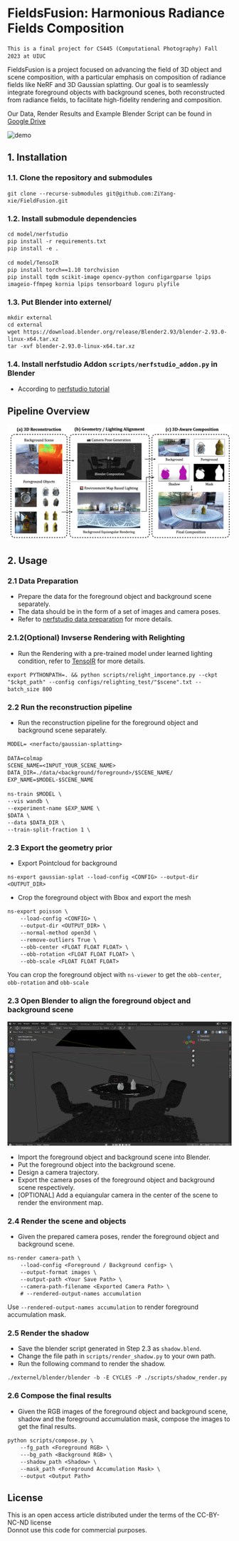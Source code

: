 # FieldsFusion: Harmonious Radiance Fields Composition

`This is a final project for CS445 (Computational Photography) Fall 2023 at UIUC`  

FieldsFusion is a project focused on advancing the field of 3D object and scene composition, with a particular emphasis on composition of radiance fields like NeRF and 3D Gaussian splatting. Our goal is to seamlessly integrate foreground objects with background scenes, both reconstructed from radiance fields, to facilitate high-fidelity rendering and composition. 
  
Our Data, Render Results and Example Blender Script can be found in [Google Drive](https://drive.google.com/drive/folders/18kqCHF76pFMARM17qI19g3a3A7ZTTzwx?usp=sharing)

![demo](/assets/demo.gif)

## 1. Installation

### 1.1. Clone the repository and submodules
```shell
git clone --recurse-submodules git@github.com:ZiYang-xie/FieldFusion.git
```

### 1.2. Install submodule dependencies
```shell
cd model/nerfstudio
pip install -r requirements.txt
pip install -e .

cd model/TensoIR
pip install torch==1.10 torchvision
pip install tqdm scikit-image opencv-python configargparse lpips imageio-ffmpeg kornia lpips tensorboard loguru plyfile
```

###  1.3. Put Blender into externel/
```shell
mkdir external
cd external
wget https://download.blender.org/release/Blender2.93/blender-2.93.0-linux-x64.tar.xz
tar -xvf blender-2.93.0-linux-x64.tar.xz
```

###  1.4. Install nerfstudio Addon `scripts/nerfstudio_addon.py` in Blender 
- According to [nerfstudio tutorial](https://docs.nerf.studio/extensions/blender_addon.html)

## Pipeline Overview
![pipeline](/assets/pipeline.png)

## 2. Usage

### 2.1 Data Preparation
- Prepare the data for the foreground object and background scene separately.
- The data should be in the form of a set of images and camera poses.
- Refer to [nerfstudio data preparation](https://docs.nerf.studio/quickstart/custom_dataset.html) for more details.

### 2.1.2(Optional) Invserse Rendering with Relighting
- Run the Rendering with a pre-trained model under learned lighting condition, refer to [TensoIR](https://github.com/Haian-Jin/TensoIR) for more details.
```shell
export PYTHONPATH=. && python scripts/relight_importance.py --ckpt "$ckpt_path" --config configs/relighting_test/"$scene".txt --batch_size 800
```

### 2.2 Run the reconstruction pipeline
- Run the reconstruction pipeline for the foreground object and background scene separately.
```shell
MODEL= <nerfacto/gaussian-splatting>

DATA=colmap
SCENE_NAME=<INPUT_YOUR_SCENE_NAME>
DATA_DIR=./data/<background/foreground>/$SCENE_NAME/
EXP_NAME=$MODEL-$SCENE_NAME

ns-train $MODEL \
--vis wandb \
--experiment-name $EXP_NAME \
$DATA \
--data $DATA_DIR \
--train-split-fraction 1 \
```

### 2.3 Export the geometry prior
- Export Pointcloud for background
```shell
ns-export gaussian-splat --load-config <CONFIG> --output-dir <OUTPUT_DIR>
```

- Crop the foreground object with Bbox and export the mesh
```shell
ns-export poisson \
    --load-config <CONFIG> \
    --output-dir <OUTPUT_DIR> \
    --normal-method open3d \
    --remove-outliers True \
    --obb-center <FLOAT FLOAT FLOAT> \
    --obb-rotation <FLOAT FLOAT FLOAT> \
    --obb-scale <FLOAT FLOAT FLOAT>
```

You can crop the foreground object with `ns-viewer` to get the `obb-center`, `obb-rotation` and `obb-scale`

### 2.3 Open Blender to align the foreground object and background scene
![blender](/assets/blender.png)
- Import the foreground object and background scene into Blender.
- Put the foreground object into the background scene.
- Design a camera trajectory.
- Export the camera poses of the foreground object and background scene respectively.
- [OPTIONAL] Add a equiangular camera in the center of the scene to render the environment map.

### 2.4 Render the scene and objects
- Given the prepared camera poses, render the foreground object and background scene.

```shell
ns-render camera-path \
    --load-config <Foreground / Background config> \
    --output-format images \
    --output-path <Your Save Path> \
    --camera-path-filename <Exported Camera Path> \
    # --rendered-output-names accumulation 
```

Use `--rendered-output-names accumulation` to render foreground accumulation mask.

### 2.5 Render the shadow
- Save the blender script generated in Step 2.3 as `shadow.blend`.
- Change the file path in `scripts/render_shadow.py` to your own path.
- Run the following command to render the shadow.
```shell
./externel/blender/blender -b -E CYCLES -P ./scripts/shadow_render.py 
```

### 2.6 Compose the final results
- Given the RGB images of the foreground object and background scene, shadow and the foreground accumulation mask, compose the images to get the final results.

```shell
python scripts/compose.py \
    --fg_path <Foreground RGB> \
    ---bg_path <Background RGB> \
    --shadow_path <Shadow> \
    --mask_path <Foreground Accumulation Mask> \
    --output <Output Path>
```

## License
This is an open access article distributed under the terms of the CC-BY-NC-ND license  
Donnot use this code for commercial purposes. 

